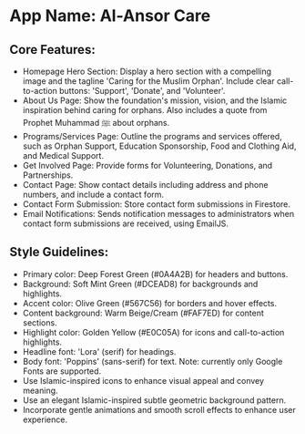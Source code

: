 # **App Name**: Al-Ansor Care

## Core Features:

- Homepage Hero Section: Display a hero section with a compelling image and the tagline 'Caring for the Muslim Orphan'. Include clear call-to-action buttons: 'Support', 'Donate', and 'Volunteer'.
- About Us Page: Show the foundation's mission, vision, and the Islamic inspiration behind caring for orphans. Also includes a quote from Prophet Muhammad ﷺ about orphans.
- Programs/Services Page: Outline the programs and services offered, such as Orphan Support, Education Sponsorship, Food and Clothing Aid, and Medical Support.
- Get Involved Page: Provide forms for Volunteering, Donations, and Partnerships.
- Contact Page: Show contact details including address and phone numbers, and include a contact form.
- Contact Form Submission: Store contact form submissions in Firestore.
- Email Notifications: Sends notification messages to administrators when contact form submissions are received, using EmailJS.

## Style Guidelines:

- Primary color: Deep Forest Green (#0A4A2B) for headers and buttons.
- Background: Soft Mint Green (#DCEAD8) for backgrounds and highlights.
- Accent color: Olive Green (#567C56) for borders and hover effects.
- Content background: Warm Beige/Cream (#FAF7ED) for content sections.
- Highlight color: Golden Yellow (#E0C05A) for icons and call-to-action highlights.
- Headline font: 'Lora' (serif) for headings.
- Body font: 'Poppins' (sans-serif) for text. Note: currently only Google Fonts are supported.
- Use Islamic-inspired icons to enhance visual appeal and convey meaning.
- Use an elegant Islamic-inspired subtle geometric background pattern.
- Incorporate gentle animations and smooth scroll effects to enhance user experience.